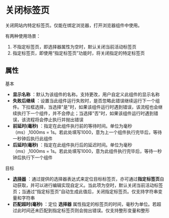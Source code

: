 # 关闭标签页

关闭网站内特定标签页。仅能在绑定浏览器，打开浏览器组件中使用。

有两种使用场景：
1. 不指定标签页，即选择器属性为空时，默认关闭当前活动标签页
2. 指定标签页，即使用“指定标签页”功能时，将关闭指定的特定标签页

## 属性
基本
- **显示名称** ：默认为该组件的名称。支持更改，用户自定义此组件的显示名称
- **失败后继续** ：设置当此组件运行失败时，是否忽略此错误继续运行下一个组件。下拉框选择，当选择"是"时，如果该组件运行时遇到错误，该流程也会继续执行下一个组件，并不会停止；当选择"否"时，如果该组件运行时遇到错误，该流程将会停止执行并抛出错误
- **前延时(毫秒)** ：指定在此组件执行前的等待时间。单位为毫秒（ms）,1000ms = 1s。若此处填写1000，意为上一个组件执行完毕后，等待一秒钟后执行此组件
- **后延时(毫秒)** ：指定在此组件执行后的延迟时间。单位为毫秒（ms）,1000ms = 1s。若此处填写1000，意为此组件执行完毕后，等待一秒钟后执行下一个组件

目标
- **[选择器](../../Appendix/Selector.md)** ：通过提供的选择器表达式来定位目标标签页，亦可通过**指定标签页**自动获取，并可以进行编辑实现自定义。当此项为空时，默认关闭当前活动标签页；当通过“指定标签页”自动生成此值后，关闭指定标签页。仅支持字符串变量和字符串
- **匹配超时(毫秒)** ：定位 **选择器** 属性指定的标签页的时间，毫秒为单位。若超过此时间还未匹配到指定标签页则会抛出错误。仅支持整形变量和整形
